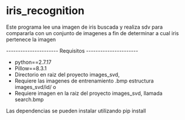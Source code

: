 # iris_recognition
 Este programa lee una imagen de iris buscada y realiza sdv para compararla con un conjunto de imagenes a fin de determinar a cual iris pertenece la imagen

---------------------- Requisitos ----------------------
- python==2.7.17
- Pillow==8.3.1
- Directorio en raiz del proyecto images_svd, 
- Requiere las imagenes de entrenamiento .bmp estructura images_svd/id/<right> o <left>
- Requiere imagen en la raiz del proyecto images_svd, llamada search.bmp

Las dependencias se pueden instalar utilizando pip install